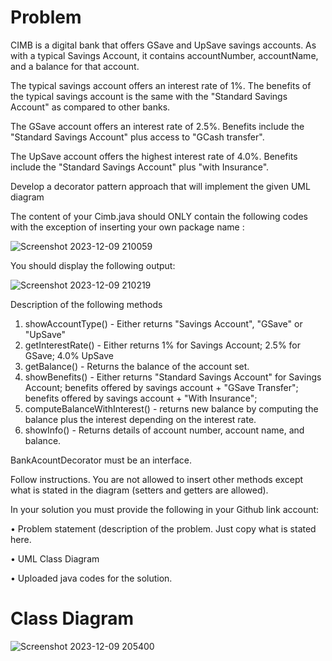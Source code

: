 # Problem


CIMB is a digital bank that offers GSave and UpSave savings accounts.   As with a typical Savings Account, it contains accountNumber, accountName, and a balance for that account.

The typical savings account offers an interest rate of 1%.
The benefits of the typical savings account is the same with the "Standard Savings Account" as compared to other banks.

The GSave account offers an interest rate of 2.5%.
Benefits include the "Standard Savings Account" plus access to "GCash transfer".

The UpSave account offers the highest interest rate of 4.0%.
Benefits include the "Standard Savings Account" plus "with Insurance".


Develop a decorator pattern approach that will implement the given UML diagram

The content of your Cimb.java should ONLY contain the following codes with the exception of inserting your own package name :


![Screenshot 2023-12-09 210059](https://github.com/BabyleneRodriguez/SoftEng1_LabAss10_decoratorPattern/assets/142875371/47adaa10-c83c-4c19-b71a-836460d33356)


You should display the following output:


![Screenshot 2023-12-09 210219](https://github.com/BabyleneRodriguez/SoftEng1_LabAss10_decoratorPattern/assets/142875371/36433634-414f-40e4-b365-492dfa2758cc)


Description of the following methods

1. showAccountType() - Either returns "Savings Account", "GSave" or "UpSave"
2. getInterestRate() - Either returns 1% for Savings Account; 2.5% for GSave; 4.0% UpSave
3. getBalance() - Returns the balance of the account set.
4. showBenefits() - Either returns "Standard Savings Account" for Savings Account;
		                benefits offered by savings account + "GSave Transfer";
                    benefits offered by savings account + "With Insurance";
5. computeBalanceWithInterest() - returns new balance by computing the balance plus the interest depending on the interest rate.
6. showInfo() - Returns details of account number, account name, and balance.

BankAcountDecorator must be an interface.

Follow instructions.  You are not allowed to insert other methods except what is stated in the diagram (setters and getters are allowed).


In your solution you must provide the following in your Github link account:

• Problem statement (description of the problem. Just copy what is stated here.

• UML Class Diagram

• Uploaded java codes for the solution.



# Class Diagram

![Screenshot 2023-12-09 205400](https://github.com/BabyleneRodriguez/SoftEng1_LabAss10_decoratorPattern/assets/142875371/bf1b4f71-c84f-4b69-b042-ba8600e2a88a)
